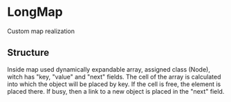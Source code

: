 # LongMap
Custom map realization 
## Structure
Inside map used dynamically expandable array, assigned class (Node), witch has "key, "value" and "next"
fields. The cell of the array is calculated into which the object will be placed by key. If the 
cell is free, the element is placed there. If busy, then a link to a new object is placed in the
 "next" field.